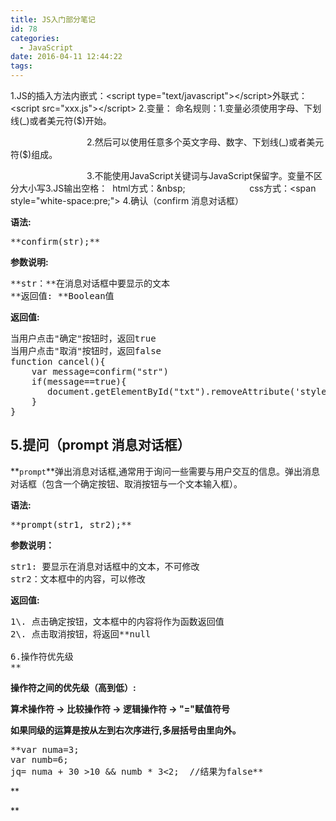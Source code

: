 ```yaml
---
title: JS入门部分笔记
id: 78
categories:
  - JavaScript
date: 2016-04-11 12:44:22
tags:
---
```


1.JS的插入方法内嵌式：&lt;script type=&quot;text/javascript&quot;&gt;&lt;/script&gt;外联式：&lt;script src=&quot;xxx.js&quot;&gt;&lt;/script&gt;
2.变量： 命名规则：1.变量必须使用字母、下划线(_)或者美元符($)开始。

                               2.然后可以使用任意多个英文字母、数字、下划线(_)或者美元符($)组成。

                               3.不能使用JavaScript关键词与JavaScript保留字。<span>变量不区分大小写</span><span>3.JS输出空格：  html方式：&amp;nbsp;</span><span>                          css方式：&lt;span style=&quot;white-space:pre;&quot;&gt;</span><span>
</span><span>4.确认（confirm 消息对话框）</span><span></span>

**语法:**
<pre>**confirm(str);**</pre>

**参数说明:**
<pre>**str：**<span>在消息对话框中要显示的文本</span>
**返回值: **<span>Boolean值</span></pre>
<!--more-->
**返回值:**
<pre>当用户点击&quot;确定&quot;按钮时，返回true
当用户点击&quot;取消&quot;按钮时，返回false
function cancel(){
    var message=confirm(&quot;str&quot;)
    if(message==true){
       document.getElementById(&quot;txt&quot;).removeAttribute('style');
    }
}
</pre>

## 5.提问（prompt 消息对话框）

**`prompt`**弹出消息对话框,通常用于询问一些需要与用户交互的信息。弹出消息对话框（包含一个确定按钮、取消按钮与一个文本输入框）。

**语法:**
<pre>**prompt(str1, str2);**</pre>

**参数说明：**
<pre>str1: 要显示在消息对话框中的文本，不可修改
str2：文本框中的内容，可以修改</pre>

**返回值:**
<pre>1\. 点击确定按钮，文本框中的内容将作为函数返回值
2\. 点击取消按钮，将返回**null

6.操作符优先级
**</pre>

**<strong>操作符之间的优先级（高到低）:**</strong>

**算术操作符 → 比较操作符 → 逻辑操作符 → &quot;=&quot;赋值符号**

**如果同级的运算是按从左到右次序进行,多层括号由里向外。**
<pre>**var numa=3;
var numb=6;
jq= numa + 30 &gt;10 &amp;&amp; numb * 3&lt;2;  <span>//结果为false</span>**</pre>**
**